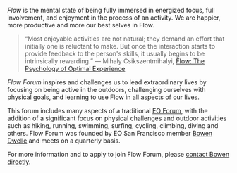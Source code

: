 _Flow_ is the mental state of being fully immersed in energized focus, full involvement, and enjoyment in the process of an activity. We are happier, more productive and more our best selves in Flow.

> “Most enjoyable activities are not natural; they demand an effort that initially one is reluctant to make. But once the interaction starts to provide feedback to the person's skills, it usually begins to be intrinsically rewarding.” 
― Mihaly Csikszentmihalyi, [Flow: The Psychology of Optimal Experience](https://www.goodreads.com/book/show/66354.Flow)

_Flow Forum_ inspires and challenges us to lead extraordinary lives by focusing on being active in the outdoors, challenging ourselves with physical goals, and learning to use Flow in all aspects of our lives.

This forum includes many aspects of a traditional [EO Forum](http://www.eonetwork.org/why-join/forum/), with the addition of a significant focus on physical challenges and outdoor activities such as hiking, running, swimming, surfing, cycling, climbing, diving and others. Flow Forum was founded by EO San Francisco member [Bowen Dwelle](http://bowendwelle.com) and meets on a quarterly basis. 

For more information and to apply to join Flow Forum, please [contact Bowen directly](mailto:bdwelle+flowforum@gmail.com).

